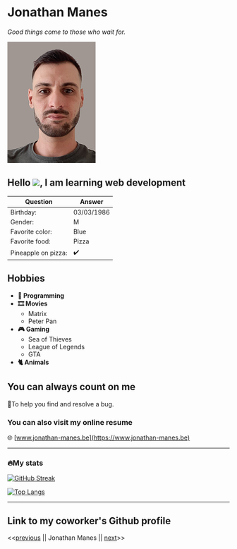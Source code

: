 # Jonathan Manes

*Good things come to those who wait for.*

![Photo de moi](photo.jpg)

## Hello <img src="https://media.giphy.com/media/hvRJCLFzcasrR4ia7z/giphy.gif" width="40">, I am learning web development

| Question            | Answer             |
|---------------------|--------------------|
| Birthday:           | 03/03/1986         |
| Gender:             | M                  |
| Favorite color:     | Blue               |
| Favorite food:      | Pizza              |
| Pineapple on pizza: | :heavy_check_mark: |


## Hobbies
- **🤖 Programming**
- **🎞️ Movies**
  - Matrix
  - Peter Pan
- **🎮 Gaming**
  - Sea of Thieves
  - League of Legends
  - GTA
- **🐈 Animals**

## You can always count on me 
🐛To help you find and resolve a bug.

### You can also visit my online resume
🌐 [www.jonathan-manes.be](https://www.jonathan-manes.be)


---

### 🔥My stats
[![GitHub Streak](http://github-readme-streak-stats.herokuapp.com?user=manesjonathan&theme=dark&background=000000)](https://git.io/streak-stats)

[![Top Langs](https://github-readme-stats.vercel.app/api/top-langs/?username=manesjonathan&layout=compact&theme=vision-friendly-dark)](https://github.com/anuraghazra/github-readme-stats)

---


## Link to my coworker's Github profile

<<[previous](https://github.com/Hugo-Goorickx) || Jonathan Manes || [next](https://github.com/luffypirateking)>>